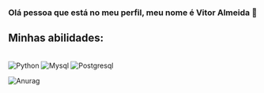 
### Olá pessoa que está no meu perfil, meu nome é Vitor Almeida 🙉

## Minhas abilidades:

<div style="display: inline_block"><br/>
    <img aling="center" alt="Python" src="https://img.shields.io/badge/Python-3776AB?style=for-the-badge&logo=python&logoColor=white"/>
    <img aling="center" alt="Mysql" src="https://img.shields.io/badge/MySQL-00000F?style=for-the-badge&logo=mysql&logoColor=white"/>
    <img aling="center" alt="Postgresql" src="https://img.shields.io/badge/PostgreSQL-316192?style=for-the-badge&logo=postgresql&logoColor=white"/>
</div>

![Anurag](https://github-readme-stats.vercel.app/api?username=VitorAlmeidaDuarte&show_icons=true&theme=radical)


